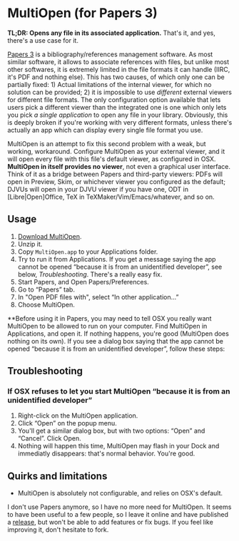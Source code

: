 # MultiOpen (for Papers 3)

**TL;DR: Opens any file in its associated application.** That's it, and yes, there's a use case for it.

[Papers 3](http://papersapp.com/) is a bibliography/references management software. As most similar software, it allows to associate references with files, but unlike most other softwares, it is extremely limited in the file formats it can handle (IIRC, it's PDF and nothing else). This has two causes, of which only one can be partially fixed: 1) Actual limitations of the internal viewer, for which no solution can be provided; 2) it is impossible to use *different* external viewers for different file formats. The only configuration option available that lets users pick a different viewer than the integrated one is one which only lets you pick *a single application* to open any file in your library. Obviously, this is deeply broken if you're working with very different formats, unless there's actually an app which can display every single file format you use. 

MultiOpen is an attempt to fix this second problem with a weak, but working, workaround. Configure MultiOpen as your external viewer, and it will open every file with this file's default viewer, as configured in OSX. **MultiOpen in itself provides no viewer**, not even a graphical user interface. Think of it as a bridge between Papers and third-party viewers: PDFs will open in Preview, Skim, or whichever viewer you configured as the default; DJVUs will open in your DJVU viewer if you have one, ODT in [Libre|Open]Office, TeX in TeXMaker/Vim/Emacs/whatever, and so on.

## Usage

1. [Download MultiOpen](https://github.com/thblt/multiopen/releases/tag/v0.1.0).
2. Unzip it.
3. Copy `MultiOpen.app` to your Applications folder.
4. Try to run it from Applications. If you get a message saying the app cannot be opened “because it is from an unidentified developer”, see below, *Troubleshooting*. There's a really easy fix.
4. Start Papers, and Open Papers/Preferences.
5. Go to “Papers” tab.
6. In "Open PDF files with", select “In other application...”
7. Choose MultiOpen.

**Before using it in Papers, you may need to tell OSX you really want MultiOpen to be allowed to run on your computer. Find MultiOpen in Applications, and open it. If nothing happens, you're good (MultiOpen does nothing on its own). If you see a dialog box saying that the app cannot be opened “because it is from an unidentified developer”, follow these steps:

## Troubleshooting

### If OSX refuses to let you start MultiOpen “because it is from an unidentified developer”

1. Right-click on the MultiOpen application.
2. Click “Open” on the popup menu.
3. You'll get a similar dialog box, but with two options: “Open” and “Cancel”. Click Open. 
4. Nothing will happen this time, MultiOpen may flash in your Dock and immediatly disappears: that's normal behavior. You're good.

## Quirks and limitations

 - MultiOpen is absolutely not configurable, and relies on OSX's default.

I don't use Papers anymore, so I have no more need for MultiOpen. It seems to have been useful to a few people, so I leave it online and have published a [release](https://github.com/thblt/multiopen/releases/tag/v0.1.0), but won't be able to add features or fix bugs. If you feel like improving it, don't hesitate to fork.
